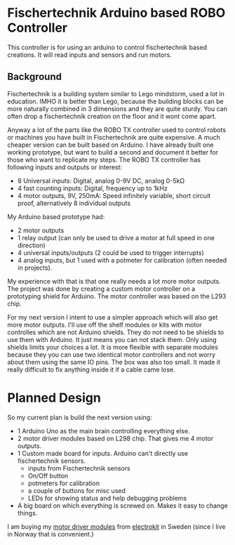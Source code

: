 # Fischertechnik Arduino based ROBO Controller

This controller is for using an arduino to control fischertechnik based creations. It will read inputs and sensors and run motors.

## Background

Fischertechnik is a building system similar to Lego mindstorm, used a lot in education. IMHO it is better than Lego, because the building blocks can be more naturally combined in 3 dimensions and they are quite sturdy. You can often drop a fischertechnik creation on the floor and it wont come apart.

Anyway a lot of the parts like the ROBO TX controller used to control robots or machines you have built in Fischertechnik are quite expensive. A much cheaper version can be built based on Arduino. I have already built one working prototype, but want to build a second and document it better for those who want to replicate my steps. The ROBO TX controller has following inputs and outputs or interest:

* 8 Universal inputs: Digital, analog 0-9V DC, analog 0-5kΩ
* 4 fast counting inputs: Digital, frequency up to 1kHz
* 4 motor outputs, 9V, 250mA: Speed infinitely variable, short circuit proof, alternatively 8 individual outputs

My Arduino based prototype had:

* 2 motor outputs
* 1 relay output (can only be used to drive a motor at full speed in one direction)
* 4 universal inputs/outputs (2 could be used to trigger interrupts)
* 4 analog inputs, but 1 used with a potmeter for calibration (often needed in projects).

My experience with that is that one really needs a lot more motor outputs. The project was done by creating a custom motor controller on a prototyping shield for Arduino. The motor controller was based on the L293 chip.

For my next version I intent to use a simpler approach which will also get more motor outputs. I'll use off the shelf modules or kits with motor controlles which are not Arduino shields. They do not need to be shields to use them with Arduino. It just means you can not stack them. Only using shields limits your choices a lot. It is more flexible with separate modules because they you can use two identical motor controllers and not worry about them using the same IO pins. The box was also too small. It made it really difficult to fix anything inside it if a cable came lose.

# Planned Design
So my current plan is build the next version using:

* 1 Arduino Uno as the main brain controlling everything else.
* 2 motor driver modules based on L298 chip. That gives me 4 motor outputs.
* 1 Custom made board for inputs. Arduino can't directly use fischertechnik sensors.
	* inputs from Fischertechnik sensors
	* On/Off button
	* potmeters for calibration
	* a couple of buttons for misc used
	* LEDs for showing status and help debugging problems
* A big board on which everything is screwed on. Makes it easy to change things.
	
I am buying my [motor driver modules][motodriver] from [electrokit][electrokit] in Sweden (since I live in Norway that is convenient.)


[motodriver]: http://www.electrokit.com/motordrivare-l298-dubbel-hbrygga.49762 "Dual  full-bridge motor driver"
[electrokit]: http://www.electrokit.com "Electro:kit"
[botdino]: http://www.lynxmotion.com/c-153-botboarduino.aspx
[botdinobuy]: http://www.electrokit.com/en/botboarduino.50217
[lynx]: http://www.lynxmotion.com